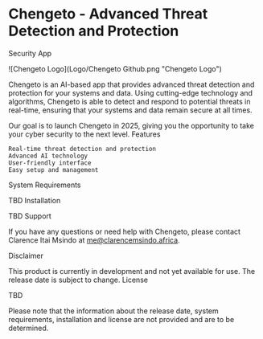 # Chengeto - Advanced Threat Detection and Protection

Security App

![Chengeto Logo](Logo/Chengeto Github.png "Chengeto Logo")

Chengeto is an AI-based app that provides advanced threat detection and protection for your systems and data. Using cutting-edge technology and algorithms, Chengeto is able to detect and respond to potential threats in real-time, ensuring that your systems and data remain secure at all times.

Our goal is to launch Chengeto in 2025, giving you the opportunity to take your cyber security to the next level.
Features

    Real-time threat detection and protection
    Advanced AI technology
    User-friendly interface
    Easy setup and management

System Requirements

TBD
Installation

TBD
Support

If you have any questions or need help with Chengeto, please contact Clarence Itai Msindo at me@clarencemsindo.africa.

Disclaimer

This product is currently in development and not yet available for use. The release date is subject to change.
License

TBD

Please note that the information about the release date, system requirements, installation and license are not provided and are to be determined.
